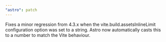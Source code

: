 ```yaml
---
"astro": patch
---
```


Fixes a minor regression from 4.3.x when the vite.build.assetsInlineLimit configuration option was set to a string. Astro now automatically casts this to a number to match the Vite behaviour.
